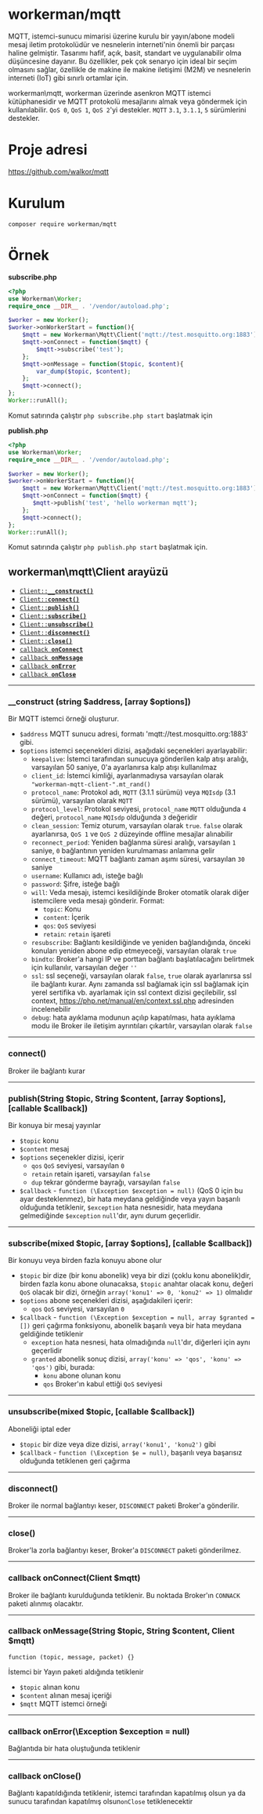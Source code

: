 # workerman/mqtt

MQTT, istemci-sunucu mimarisi üzerine kurulu bir yayın/abone modeli mesaj iletim protokolüdür ve nesnelerin interneti'nin önemli bir parçası haline gelmiştir. Tasarımı hafif, açık, basit, standart ve uygulanabilir olma düşüncesine dayanır. Bu özellikler, pek çok senaryo için ideal bir seçim olmasını sağlar, özellikle de makine ile makine iletişimi (M2M) ve nesnelerin interneti (IoT) gibi sınırlı ortamlar için.

workerman\mqtt, workerman üzerinde asenkron MQTT istemci kütüphanesidir ve MQTT protokolü mesajlarını almak veya göndermek için kullanılabilir. `QoS 0`, `QoS 1`, `QoS 2`'yi destekler. `MQTT` `3.1`, `3.1.1`, `5` sürümlerini destekler.

# Proje adresi
https://github.com/walkor/mqtt

# Kurulum
```composer require workerman/mqtt```

# Örnek
**subscribe.php**
```php
<?php
use Workerman\Worker;
require_once __DIR__ . '/vendor/autoload.php';

$worker = new Worker();
$worker->onWorkerStart = function(){
    $mqtt = new Workerman\Mqtt\Client('mqtt://test.mosquitto.org:1883');
    $mqtt->onConnect = function($mqtt) {
        $mqtt->subscribe('test');
    };
    $mqtt->onMessage = function($topic, $content){
        var_dump($topic, $content);
    };
    $mqtt->connect();
};
Worker::runAll();
```
Komut satırında çalıştır ```php subscribe.php start``` başlatmak için

**publish.php**
```php
<?php
use Workerman\Worker;
require_once __DIR__ . '/vendor/autoload.php';

$worker = new Worker();
$worker->onWorkerStart = function(){
    $mqtt = new Workerman\Mqtt\Client('mqtt://test.mosquitto.org:1883');
    $mqtt->onConnect = function($mqtt) {
       $mqtt->publish('test', 'hello workerman mqtt');
    };
    $mqtt->connect();
};
Worker::runAll();
```
Komut satırında çalıştır ```php publish.php start``` başlatmak için.

## workerman\mqtt\Client arayüzü

  * <a href="#construct"><code>Client::<b>__construct()</b></code></a>
  * <a href="#connect"><code>Client::<b>connect()</b></code></a>
  * <a href="#publish"><code>Client::<b>publish()</b></code></a>
  * <a href="#subscribe"><code>Client::<b>subscribe()</b></code></a>
  * <a href="#unsubscribe"><code>Client::<b>unsubscribe()</b></code></a>
  * <a href="#disconnect"><code>Client::<b>disconnect()</b></code></a>
  * <a href="#close"><code>Client::<b>close()</b></code></a>
  * <a href="#onConnect"><code>callback <b>onConnect</b></code></a>
  * <a href="#onMessage"><code>callback <b>onMessage</b></code></a>
  * <a href="#onError"><code>callback <b>onError</b></code></a>
  * <a href="#onClose"><code>callback <b>onClose</b></code></a>

-------------------------------------------------------

<a name="construct"></a>
### __construct (string $address, [array $options])

Bir MQTT istemci örneği oluşturur.

  * `$address` MQTT sunucu adresi, formatı 'mqtt://test.mosquitto.org:1883' gibi.
  * `$options` istemci seçenekleri dizisi, aşağıdaki seçenekleri ayarlayabilir:
    * `keepalive`: İstemci tarafından sunucuya gönderilen kalp atışı aralığı, varsayılan 50 saniye, 0'a ayarlanırsa kalp atışı kullanılmaz
    * `client_id`: İstemci kimliği, ayarlanmadıysa varsayılan olarak ```"workerman-mqtt-client-".mt_rand()```
    * `protocol_name`: Protokol adı, `MQTT` (3.1.1 sürümü) veya `MQIsdp` (3.1 sürümü), varsayılan olarak `MQTT`
    * `protocol_level`: Protokol seviyesi, `protocol_name` `MQTT` olduğunda `4` değeri, `protocol_name` `MQIsdp` olduğunda `3` değeridir
    * `clean_session`: Temiz oturum, varsayılan olarak `true`. `false` olarak ayarlanırsa, `QoS 1` ve `QoS 2` düzeyinde offline mesajlar alınabilir
    * `reconnect_period`: Yeniden bağlanma süresi aralığı, varsayılan `1` saniye, `0` bağlantının yeniden kurulmaması anlamına gelir
    * `connect_timeout`: MQTT bağlantı zaman aşımı süresi, varsayılan `30` saniye
    * `username`: Kullanıcı adı, isteğe bağlı
    * `password`: Şifre, isteğe bağlı
    * `will`: Veda mesajı, istemci kesildiğinde Broker otomatik olarak diğer istemcilere veda mesajı gönderir. Format:
      * `topic`: Konu
      * `content`: İçerik
      * `qos`: `QoS` seviyesi
      * `retain`: `retain` işareti
    * `resubscribe`: Bağlantı kesildiğinde ve yeniden bağlandığında, önceki konuları yeniden abone edip etmeyeceği, varsayılan olarak `true`
    * `bindto`: Broker'a hangi IP ve porttan bağlantı başlatılacağını belirtmek için kullanılır, varsayılan değer `''`
    * `ssl`: ssl seçeneği, varsayılan olarak `false`, `true` olarak ayarlanırsa ssl ile bağlantı kurar. Aynı zamanda ssl bağlamak için ssl bağlamak için yerel sertifika vb. ayarlamak için ssl context dizisi geçilebilir, ssl context, https://php.net/manual/en/context.ssl.php adresinden incelenebilir
    * `debug`: hata ayıklama modunun açılıp kapatılması, hata ayıklama modu ile Broker ile iletişim ayrıntıları çıkartılır, varsayılan olarak `false`

-------------------------------------------------------

<a name="connect"></a>
### connect()

Broker ile bağlantı kurar

-------------------------------------------------------

<a name="publish"></a>
### publish(String $topic, String $content, [array $options], [callable $callback])

Bir konuya bir mesaj yayınlar

* `$topic` konu
* `$content` mesaj
* `$options` seçenekler dizisi, içerir
  * `qos` `QoS` seviyesi, varsayılan `0`
  * `retain` retain işareti, varsayılan `false`
  * `dup` tekrar gönderme bayrağı, varsayılan `false`
* `$callback` - `function (\Exception $exception = null)` (QoS 0 için bu ayar desteklenmez), bir hata meydana geldiğinde veya yayın başarılı olduğunda tetiklenir, `$exception` hata nesnesidir, hata meydana gelmediğinde `$exception` `null`'dır, aynı durum geçerlidir.

-------------------------------------------------------

<a name="subscribe"></a>
### subscribe(mixed $topic, [array $options], [callable $callback])

Bir konuyu veya birden fazla konuyu abone olur

* `$topic` bir dize (bir konu abonelik) veya bir dizi (çoklu konu abonelik)dir,
birden fazla konu abone olunacaksa, `$topic` anahtar olacak konu, değeri `QoS` olacak bir dizi, örneğin `array('konu1' => 0, 'konu2' => 1)` olmalıdır
* `$options` abone seçenekleri dizisi, aşağıdakileri içerir:
  * `qos` `QoS` seviyesi, varsayılan `0`
* `$callback` - `function (\Exception $exception = null, array $granted = [])`
  geri çağırma fonksiyonu, abonelik başarılı veya bir hata meydana geldiğinde tetiklenir
  * `exception` hata nesnesi, hata olmadığında `null`'dır, diğerleri için aynı geçerlidir
  * `granted` abonelik sonuç dizisi, `array('konu' => 'qos', 'konu' => 'qos')` gibi, burada:
    * `konu` abone olunan konu
    * `qos` Broker'ın kabul ettiği `QoS` seviyesi

-------------------------------------------------------

<a name="unsubscribe"></a>
### unsubscribe(mixed $topic, [callable $callback])

Aboneliği iptal eder

* `$topic` bir dize veya dize dizisi, `array('konu1', 'konu2')` gibi
* `$callback` - `function (\Exception $e = null)`, başarılı veya başarısız olduğunda tetiklenen geri çağırma

-------------------------------------------------------

<a name="disconnect"></a>
### disconnect()

Broker ile normal bağlantıyı keser, `DISCONNECT` paketi Broker'a gönderilir.

-------------------------------------------------------

<a name="close"></a>
### close()

Broker'la zorla bağlantıyı keser, Broker'a `DISCONNECT` paketi gönderilmez.

-------------------------------------------------------

<a name="onConnect"></a>
### callback onConnect(Client $mqtt)
Broker ile bağlantı kurulduğunda tetiklenir. Bu noktada Broker'ın `CONNACK` paketi alınmış olacaktır.

-------------------------------------------------------

<a name="onMessage"></a>
### callback onMessage(String $topic, String $content, Client $mqtt)
`function (topic, message, packet) {}`

İstemci bir Yayın paketi aldığında tetiklenir
* `$topic` alınan konu
* `$content` alınan mesaj içeriği
* `$mqtt` MQTT istemci örneği

-------------------------------------------------------

<a name="onError"></a>
### callback onError(\Exception $exception = null)
Bağlantıda bir hata oluştuğunda tetiklenir

-------------------------------------------------------

<a name="onClose"></a>
### callback onClose()
Bağlantı kapatıldığında tetiklenir, istemci tarafından kapatılmış olsun ya da sunucu tarafından kapatılmış olsun`onClose` tetiklenecektir
